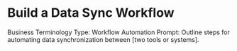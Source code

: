 # Build a Data Sync Workflow

Business Terminology Type: Workflow Automation
Prompt: Outline steps for automating data synchronization between [two tools or systems].